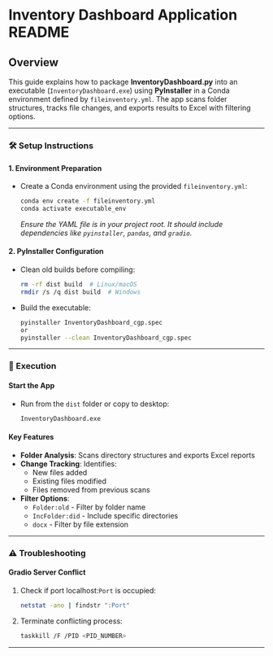 # Inventory Dashboard Application README

## Overview
This guide explains how to package **InventoryDashboard.py** into an executable (`InventoryDashboard.exe`) using **PyInstaller** in a Conda environment defined by `fileinventory.yml`. The app scans folder structures, tracks file changes, and exports results to Excel with filtering options.

---

### 🛠️ Setup Instructions

#### 1. Environment Preparation
- Create a Conda environment using the provided `fileinventory.yml`:
  ```bash
  conda env create -f fileinventory.yml
  conda activate executable_env
  ```
  *Ensure the YAML file is in your project root. It should include dependencies like `pyinstaller`, `pandas`, and `gradio`.*

#### 2. PyInstaller Configuration
- Clean old builds before compiling:
  ```bash
  rm -rf dist build  # Linux/macOS
  rmdir /s /q dist build  # Windows
  ```
- Build the executable:
  ```bash
  pyinstaller InventoryDashboard_cgp.spec
  or
  pyinstaller --clean InventoryDashboard_cgp.spec
  ```

---

### 🚀 Execution

#### Start the App
- Run from the `dist` folder or copy to desktop:
  ```bash
  InventoryDashboard.exe
  ```

#### Key Features
- **Folder Analysis**: Scans directory structures and exports Excel reports
- **Change Tracking**: Identifies:
  - New files added
  - Existing files modified
  - Files removed from previous scans
- **Filter Options**:
  - `Folder:old` - Filter by folder name
  - `IncFolder:did` - Include specific directories
  - `docx` - Filter by file extension

---

### ⚠️ Troubleshooting

#### Gradio Server Conflict
1. Check if port localhost:`Port` is occupied:
   ```bash
   netstat -ano | findstr ":Port"
   ```
2. Terminate conflicting process:
   ```bash
   taskkill /F /PID <PID_NUMBER>
   ```

---

